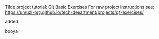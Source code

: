 
Tilde project tutorial: Git Basic Exercises For raw project instructions see:
https://umuzi-org.github.io/tech-department/projects/git-exercises/ 

added

booya

